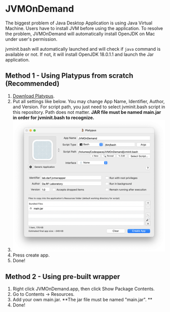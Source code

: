 # JVMOnDemand

The biggest problem of Java Desktop Application is using Java Virtual Machine. Users have to install JVM before using the application. To resolve the problem, JVMOnDemand will automatically install OpenJDK on Mac under user's permission.

jvminit.bash will automatically launched and will check if ```java``` command is available or not. If not, it will install OpenJDK 18.0.1.1 and launch the Jar application.



## Method 1 - Using Platypus from scratch (Recommended)

1. [Download Platypus](http://sveinbjorn.org/platypus).
2. Put all settings like below. You may change App Name, Identifier, Author, and Version. For script path, you just need to select jvminit.bash script in this repository. Path does not matter. **JAR file must be named main.jar in order for jvminit.bash to recognize.**
3. ![platypus-setup](platypus-setup.png)
4. Press create app.
5. Done!



## Method 2 - Using pre-built wrapper

1. Right click JVMOnDemand.app, then click Show Package Contents.
2. Go to Contents -> Resources.
3. Add your own main.jar. **The jar file must be named "main.jar". **
4. Done!

